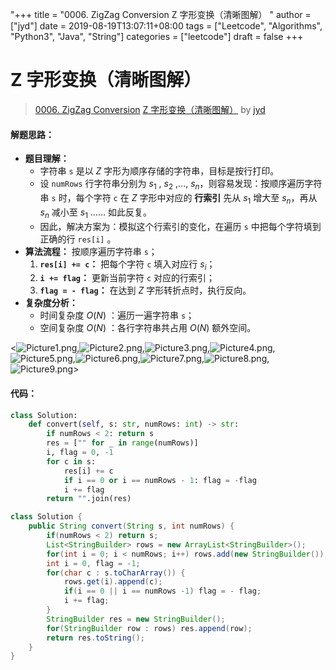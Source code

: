 "+++
title = "0006. ZigZag Conversion Z 字形变换（清晰图解） "
author = ["jyd"]
date = 2019-08-19T13:07:11+08:00
tags = ["Leetcode", "Algorithms", "Python3", "Java", "String"]
categories = ["leetcode"]
draft = false
+++

# Z 字形变换（清晰图解）

> [0006. ZigZag Conversion](https://leetcode-cn.com/problems/zigzag-conversion/)
> [Z 字形变换（清晰图解）](https://leetcode-cn.com/problems/zigzag-conversion/solution/zzi-xing-bian-huan-by-jyd/) by [jyd](https://leetcode-cn.com/u/jyd/)

#### 解题思路：

- **题目理解：** 
    - 字符串 `s` 是以 $Z$ 字形为顺序存储的字符串，目标是按行打印。
    - 设 `numRows` 行字符串分别为 $s_1$ , $s_2$ ,..., $s_n$，则容易发现：按顺序遍历字符串 `s` 时，每个字符 `c` 在 $Z$ 字形中对应的 **行索引** 先从 $s_1$ 增大至 $s_n$，再从 $s_n$ 减小至 $s_1$ …… 如此反复。
    - 因此，解决方案为：模拟这个行索引的变化，在遍历 `s` 中把每个字符填到正确的行 `res[i]` 。
- **算法流程：** 按顺序遍历字符串 `s`；
    1. **`res[i] += c`：** 把每个字符 `c` 填入对应行 $s_i$；
    2. **`i += flag`：** 更新当前字符 `c` 对应的行索引；
    3. **`flag = - flag`：** 在达到 $Z$ 字形转折点时，执行反向。
- **复杂度分析：**
    - 时间复杂度 $O(N)$ ：遍历一遍字符串 `s`；
    - 空间复杂度 $O(N)$ ：各行字符串共占用 $O(N)$ 额外空间。

<![Picture1.png](https://pic.leetcode-cn.com/c7f53f8480c33925ecae3cd91ac4b20337949de67a255663cc550bdc68ba9315-Picture1.png),![Picture2.png](https://pic.leetcode-cn.com/bfcbaa31dc07dbf0e68a854e6da8445abe67432d3b624ae627f1195dd3c54d6e-Picture2.png),![Picture3.png](https://pic.leetcode-cn.com/4604c49a47c1cf995f292f17313104fc5720a340a3bd649410734ecace7108a7-Picture3.png),![Picture4.png](https://pic.leetcode-cn.com/4ecbe654add7b2b80d4dd81038e4681607b7cbef469fa27ae954fa789d13ed82-Picture4.png),![Picture5.png](https://pic.leetcode-cn.com/d26d1faedbe13f78a94c28047fc4dc91fb72419452b3edae669e44a4d730d5ff-Picture5.png),![Picture6.png](https://pic.leetcode-cn.com/e8fdc68fb3029017333e01f9a3e25e03675f87260e49f53fee7938b4d02ca997-Picture6.png),![Picture7.png](https://pic.leetcode-cn.com/e1db50ce219e68d2d6a57b197b932088731dd09afc788ee818e0b38880458bb5-Picture7.png),![Picture8.png](https://pic.leetcode-cn.com/ebbed8592bd11014e81affb8af6df3e713d88ae0e8003f4f989459d7694e475c-Picture8.png),![Picture9.png](https://pic.leetcode-cn.com/5c7b6ebd51be1e16eab6c1ccd3121d6dae2aff3b61fa07ecb21235250c33e76c-Picture9.png)>

#### 代码：

```Python
class Solution:
    def convert(self, s: str, numRows: int) -> str:
        if numRows < 2: return s
        res = ["" for _ in range(numRows)]
        i, flag = 0, -1
        for c in s:
            res[i] += c
            if i == 0 or i == numRows - 1: flag = -flag
            i += flag
        return "".join(res)
```

```Java
class Solution {
    public String convert(String s, int numRows) {
        if(numRows < 2) return s;
        List<StringBuilder> rows = new ArrayList<StringBuilder>();
        for(int i = 0; i < numRows; i++) rows.add(new StringBuilder());
        int i = 0, flag = -1;
        for(char c : s.toCharArray()) {
            rows.get(i).append(c);
            if(i == 0 || i == numRows -1) flag = - flag;
            i += flag;
        }
        StringBuilder res = new StringBuilder();
        for(StringBuilder row : rows) res.append(row);
        return res.toString();
    }
}
```